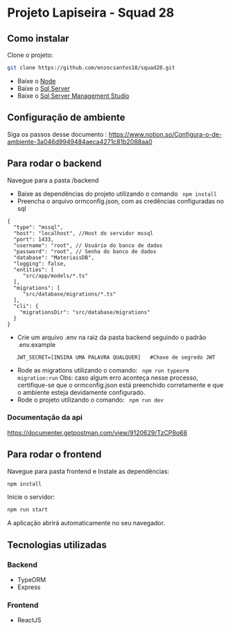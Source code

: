 # Projeto Lapiseira - Squad 28
## Como instalar
Clone o projeto:
```bash
git clone https://github.com/enzocsantos18/squad28.git
```
- Baixe o [Node](https://nodejs.org/en/download/)
- Baixe o [Sql Server](https://go.microsoft.com/fwlink/?linkid=866662)
- Baixe o [Sql Server Management Studio](https://aka.ms/ssmsfullsetup)

## Configuração de ambiente
Siga os passos desse documento : https://www.notion.so/Configura-o-de-ambiente-3a046d9949484aeca4271c81b2088aa0

## Para rodar o backend
Navegue para a pasta /backend 
- Baixe as dependências do projeto utilizando o comando
``` npm install```
- Preencha o arquivo ormconfig.json, com as credências configuradas no sql
```
{
  "type": "mssql",
  "host": "localhost", //Host do servidor mssql
  "port": 1433,
  "username": "root", // Usuário do banco de dados
  "password": "root", // Senha do banco de dados
  "database": "MateriaisDB",
  "logging": false,
  "entities": [
     "src/app/models/*.ts"
  ],
  "migrations": [
     "src/database/migrations/*.ts"
  ],
  "cli": {
    "migrationsDir": "src/database/migrations"
  }
}
```
- Crie um arquivo .env na raiz da pasta backend seguindo o padrão .env.example
 ``` 
    JWT_SECRET=[INSIRA UMA PALAVRA QUALQUER]   #Chave de segredo JWT
 ```
- Rode as migrations utilizando o comando:
`` 
npm run typeorm migration:run
``
Obs: caso algum erro aconteça nesse processo, certifique-se que o ormconfig.json está preenchido corretamente e que o ambiente esteja devidamente configurado.
- Rode o projeto utilizando o comando:
`` 
npm run dev
``

### Documentação da api
https://documenter.getpostman.com/view/9120629/TzCP8o68

## Para rodar o frontend
Navegue para pasta frontend e 
Instale as dependências:

```bash
npm install
```

Inicie o servidor:
```bash
npm run start
```

A aplicação abrirá automaticamente no seu navegador.

## Tecnologias utilizadas
### Backend
 - TypeORM
 - Express
### Frontend
 - ReactJS
